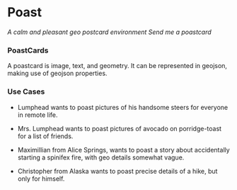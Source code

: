 Poast
=========

*A calm and pleasant geo postcard environment*
*Send me a poastcard*

### PoastCards

A poastcard is image, text, and geometry.  It can be represented in geojson, making use of geojson properties.

### Use Cases

* Lumphead wants to poast pictures of his handsome steers for everyone in remote life.

* Mrs. Lumphead wants to poast pictures of avocado on porridge-toast for a list of friends.

* Maximillian from Alice Springs, wants to poast a story about accidentally starting a spinifex fire, with geo details somewhat vague.

* Christopher from Alaska wants to poast precise details of a hike, but only for himself.
